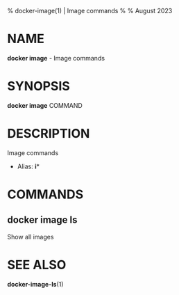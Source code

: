 % docker-image(1) | Image commands
% 
% August 2023

NAME
==================================================

**docker image** - Image commands

SYNOPSIS
==================================================

**docker image** COMMAND

DESCRIPTION
==================================================

Image commands

- Alias: **i***

COMMANDS
==================================================

docker image ls
--------------------------------------------------

Show all images


SEE ALSO
==================================================

**docker-image-ls**(1)


